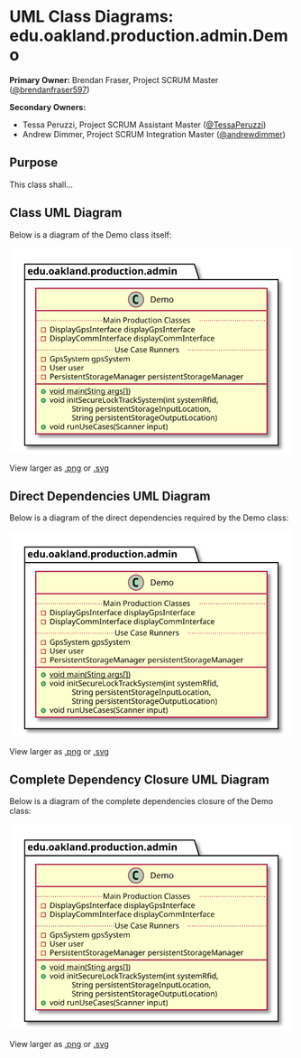 # UML Class Diagrams: edu.oakland.production.admin.Demo

**Primary Owner:** Brendan Fraser, Project SCRUM Master ([@brendanfraser597](https://github.com/brendanfraser597/))

**Secondary Owners:**

- Tessa Peruzzi, Project SCRUM Assistant Master ([@TessaPeruzzi](https://github.com/TessaPeruzzi/))
- Andrew Dimmer, Project SCRUM Integration Master ([@andrewdimmer](https://github.com/andrewdimmer/))

## Purpose

This class shall...

## Class UML Diagram

Below is a diagram of the Demo class itself:

![Demo](./Demo.svg)

View larger as [.png](./Demo.png) or [.svg](./Demo.svg)

## Direct Dependencies UML Diagram

Below is a diagram of the direct dependencies required by the Demo class:

![Demo Direct Dependencies](./Demo_DirectDependencies.svg)

View larger as [.png](./Demo_DirectDependencies.png) or [.svg](./Demo_DirectDependencies.svg)

## Complete Dependency Closure UML Diagram

Below is a diagram of the complete dependencies closure of the Demo class:

![Demo Dependency Closure](./Demo_Closure.svg)

View larger as [.png](./Demo_Closure.png) or [.svg](./Demo_Closure.svg)
